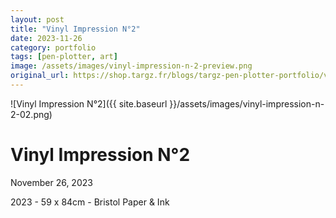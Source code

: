 ```yaml
---
layout: post
title: "Vinyl Impression N°2"
date: 2023-11-26
category: portfolio
tags: [pen-plotter, art]
image: /assets/images/vinyl-impression-n-2-preview.png
original_url: https://shop.targz.fr/blogs/targz-pen-plotter-portfolio/vinyl-impression-n-2
---
```


![Vinyl Impression N°2]({{ site.baseurl }}/assets/images/vinyl-impression-n-2-02.png)

# Vinyl Impression N°2
November 26, 2023

2023 - 59 x 84cm - Bristol Paper & Ink
